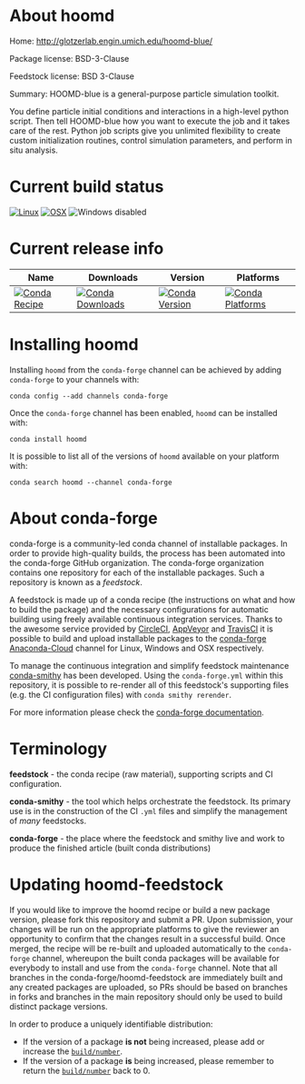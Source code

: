 About hoomd
===========

Home: http://glotzerlab.engin.umich.edu/hoomd-blue/

Package license: BSD-3-Clause

Feedstock license: BSD 3-Clause

Summary: HOOMD-blue is a general-purpose particle simulation toolkit.

You define particle initial conditions and interactions in a high-level python script. Then tell HOOMD-blue how you want
to execute the job and it takes care of the rest. Python job scripts give you unlimited flexibility to create custom
initialization routines, control simulation parameters, and perform in situ analysis.


Current build status
====================

[![Linux](https://img.shields.io/circleci/project/github/conda-forge/hoomd-feedstock/master.svg?label=Linux)](https://circleci.com/gh/conda-forge/hoomd-feedstock)
[![OSX](https://img.shields.io/travis/conda-forge/hoomd-feedstock/master.svg?label=macOS)](https://travis-ci.org/conda-forge/hoomd-feedstock)
![Windows disabled](https://img.shields.io/badge/Windows-disabled-lightgrey.svg)

Current release info
====================

| Name | Downloads | Version | Platforms |
| --- | --- | --- | --- |
| [![Conda Recipe](https://img.shields.io/badge/recipe-hoomd-green.svg)](https://anaconda.org/conda-forge/hoomd) | [![Conda Downloads](https://img.shields.io/conda/dn/conda-forge/hoomd.svg)](https://anaconda.org/conda-forge/hoomd) | [![Conda Version](https://img.shields.io/conda/vn/conda-forge/hoomd.svg)](https://anaconda.org/conda-forge/hoomd) | [![Conda Platforms](https://img.shields.io/conda/pn/conda-forge/hoomd.svg)](https://anaconda.org/conda-forge/hoomd) |

Installing hoomd
================

Installing `hoomd` from the `conda-forge` channel can be achieved by adding `conda-forge` to your channels with:

```
conda config --add channels conda-forge
```

Once the `conda-forge` channel has been enabled, `hoomd` can be installed with:

```
conda install hoomd
```

It is possible to list all of the versions of `hoomd` available on your platform with:

```
conda search hoomd --channel conda-forge
```


About conda-forge
=================

conda-forge is a community-led conda channel of installable packages.
In order to provide high-quality builds, the process has been automated into the
conda-forge GitHub organization. The conda-forge organization contains one repository
for each of the installable packages. Such a repository is known as a *feedstock*.

A feedstock is made up of a conda recipe (the instructions on what and how to build
the package) and the necessary configurations for automatic building using freely
available continuous integration services. Thanks to the awesome service provided by
[CircleCI](https://circleci.com/), [AppVeyor](http://www.appveyor.com/)
and [TravisCI](https://travis-ci.org/) it is possible to build and upload installable
packages to the [conda-forge](https://anaconda.org/conda-forge)
[Anaconda-Cloud](http://docs.anaconda.org/) channel for Linux, Windows and OSX respectively.

To manage the continuous integration and simplify feedstock maintenance
[conda-smithy](http://github.com/conda-forge/conda-smithy) has been developed.
Using the ``conda-forge.yml`` within this repository, it is possible to re-render all of
this feedstock's supporting files (e.g. the CI configuration files) with ``conda smithy rerender``.

For more information please check the [conda-forge documentation](https://conda-forge.org/docs/).

Terminology
===========

**feedstock** - the conda recipe (raw material), supporting scripts and CI configuration.

**conda-smithy** - the tool which helps orchestrate the feedstock.
                   Its primary use is in the construction of the CI ``.yml`` files
                   and simplify the management of *many* feedstocks.

**conda-forge** - the place where the feedstock and smithy live and work to
                  produce the finished article (built conda distributions)


Updating hoomd-feedstock
========================

If you would like to improve the hoomd recipe or build a new
package version, please fork this repository and submit a PR. Upon submission,
your changes will be run on the appropriate platforms to give the reviewer an
opportunity to confirm that the changes result in a successful build. Once
merged, the recipe will be re-built and uploaded automatically to the
`conda-forge` channel, whereupon the built conda packages will be available for
everybody to install and use from the `conda-forge` channel.
Note that all branches in the conda-forge/hoomd-feedstock are
immediately built and any created packages are uploaded, so PRs should be based
on branches in forks and branches in the main repository should only be used to
build distinct package versions.

In order to produce a uniquely identifiable distribution:
 * If the version of a package **is not** being increased, please add or increase
   the [``build/number``](http://conda.pydata.org/docs/building/meta-yaml.html#build-number-and-string).
 * If the version of a package **is** being increased, please remember to return
   the [``build/number``](http://conda.pydata.org/docs/building/meta-yaml.html#build-number-and-string)
   back to 0.